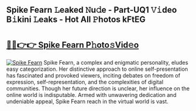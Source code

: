 ## Spike Fearn 𝙻eaked 𝙽u𝚍e - Part-UQ1 𝚅𝚒deo B𝚒kini 𝙻eaks - Hot All 𝙿hotos kFtEG

# <h2><a href="http://ld4axev.urlbe.top/?page=Spike+Fearn">🔗🔗👉👉 Spike Fearn P𝚑oto𝚜Vid𝚎o</a></h2>

[![Spike Fearn](https://i.imgur.com/eBuTRDB.gif)](http://ld4axev.urlbe.top/?page=Spike+Fearn)
Spike Fearn, a complex and enigmatic personality, eludes easy categorization. Her distinctive approach to online self-presentation has fascinated and provoked viewers, inciting debates on freedom of expression, self-representation, and the complexities of digital communities. Though her future direction is unclear, her influence on the online world is indisputable. Armed with unwavering dedication and undeniable appeal, Spike Fearn reach in the virtual world is vast.
